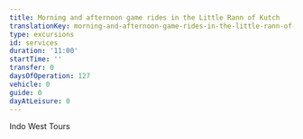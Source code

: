 ```yaml
---
title: Morning and afternoon game rides in the Little Rann of Kutch
translationKey: morning-and-afternoon-game-rides-in-the-little-rann-of-kutch
type: excursions
id: services
duration: '11:00'
startTime: ''
transfer: 0
daysOfOperation: 127
vehicle: 0
guide: 0
dayAtLeisure: 0
---
```

Indo West Tours